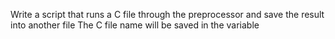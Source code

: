 Write a script that runs a C file through the preprocessor and save the result into another file    The C file name will be saved in the variable  
